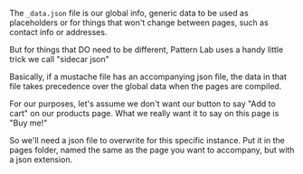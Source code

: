 The `_data.json` file is our global info, generic data to be used as placeholders
or for things that won't change between pages, such as contact info or addresses.

But for things that DO need to be different, Pattern Lab uses a handy little trick we call "sidecar json"

Basically, if a mustache file has an accompanying json file,
the data in that file takes precedence over the global data when the pages are compiled.

For our purposes, let's assume we don't want our button to say "Add to cart" on our products page. 
What we really want it to say on this page is "Buy me!"

So we'll need a json file to overwrite for this specific instance. 
Put it in the pages folder, named the same as the page you want to accompany, but with a json extension.